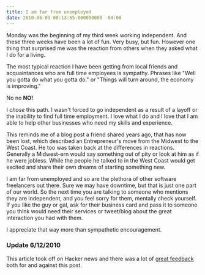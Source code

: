 ```yaml
---
title: I am far from unemployed
date: 2010-06-09 08:13:55.000000000 -04:00
---
```

Monday was the beginning of my third week working independent. And these three weeks have been a lot of fun. Very busy, but fun. However one thing that surprised me was the reaction from others when they asked what I do for a living.

The most typical reaction I have been getting from local friends and acquaintances who are full time employees is sympathy. Phrases like "Well you gotta do what you gotta do." or "Things will turn around, the economy is improving."

No no **NO!**

I _chose_ this path. I wasn't forced to go independent as a result of a layoff or the inability to find full time employment. I love what I do and I love that I am able to help other businesses who need my skills and experience.

This reminds me of a blog post a friend shared years ago, that has now been lost, which described an Entrepreneur's move from the Midwest to the West Coast. He too was taken back at the differences in reactions. Generally a Midwest-ern would say something out of pity or look at him as if he were jobless. While the people he talked to in the West Coast would get excited and share their own dreams of starting something new.

I am far from unemployed and so are the plethora of other software freelancers out there. Sure we may have downtime, but that is just one part of our world. So the next time you are talking to someone who mentions they are independent, and you feel sorry for them, mentally check yourself. If you like the guy or gal, ask for their business card and pass it to someone you think would need their services or tweet/blog about the great interaction you had with them.

I appreciate that way more than sympathetic encouragement.

### Update 6/12/2010 ###

This article took off on Hacker news and there was a lot of [great feedback](http://news.ycombinator.com/item?id=1416883) both for and against this post.
